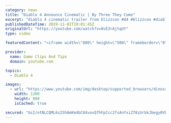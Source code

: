 ```yaml
---
category: news
title: "Diablo 4 Announce Cinematic | By Three They Come"
excerpt: "diablo 4 cinematic trailer from blizzcon #d4 #blizzcon #diablo."
publishedDateTime: 2019-11-01T19:01:45Z
originalUrl: "https://youtube.com/watch?v=0vE3rAjtqUY"
type: video

featuredContent: "<iframe width=\"800\" height=\"500\" frameborder=\"0\" src=\"https://www.youtube.com/embed/0vE3rAjtqUY\" allow=\"accelerometer; autoplay; encrypted-media; gyroscope; picture-in-picture\" allowfullscreen></iframe>"

provider:
  name: Game Clips And Tips
  domain: youtube.com

topics:
  - Diablo 4

images:
  - url: "https://www.youtube.com/img/desktop/supported_browsers/dinosaur.png"
    width: 1200
    height: 800
    isCached: true

secured: "GsI/otNLCQML6s2ShAmKm4bC6XvovQ7hFpCcc2fsAnYxiZf8zUrbkJbegy0VDJI+cYSwFtWMt2E/wCN2dxzs9UycMPsxzGClDN4T4Q1XPqTk24evrlNuUx/jcgCnjbGbkiUXBpfzmTq4g9uMHkzA0PQi8hVfhNwFOFj5lm3fk4LwJ2tcHOvgu7N7RLXrDuuVlD1rqhJ9BpKgAU5cTjyr4x+30Xo+5xJ8Oivlp0kz5iVcHUDaN2/kfe1Tmhl5qgJgovLbD/UBmSjb4nojMnhguEoQYaT3h/kDj/9Pww7+CAPtSPRfLPa0WuqT9fIdMOQBAoKLKDysxb13AvgmGjdGnB0OUgIiFtlHqql1+Rvkzr/nAwzRY79QgQrr+YrAZe8Z6RA6uHwROrCOv44u6pff7hfkg9ibvVeLyRAc4tTwaqBlG/xaS5KD32O2citWRRsi;QdiXam6NKBUgAqMt7aDqaw=="
---
```



